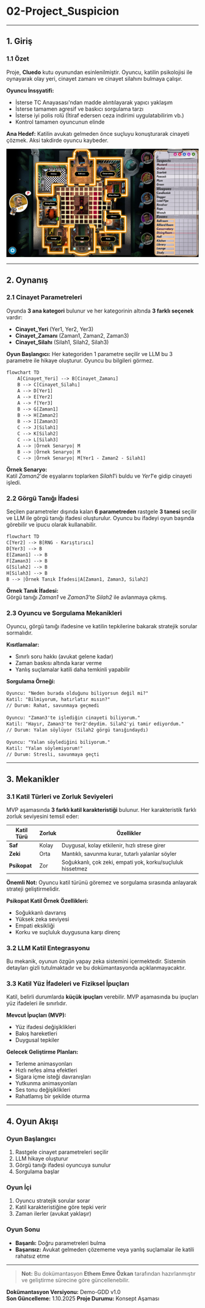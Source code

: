 # 02-Project_Suspicion
---
## 1. Giriş

### 1.1 Özet
Proje, **Cluedo** kutu oyunundan esinlenilmiştir. Oyuncu, katilin psikolojisi ile oynayarak olay yeri, cinayet zamanı ve cinayet silahını bulmaya çalışır. 

**Oyuncu İnsşyatifi:**
- İsterse TC Anayasası'ndan madde alıntılayarak yapıcı yaklaşım
- İsterse tamamen agresif ve baskıcı sorgulama tarzı
- İsterse iyi polis rolü (İtiraf edersen ceza indirimi uygulatabilirim vb.)
- Kontrol tamamen oyuncunun elinde

**Ana Hedef:** Katilin avukatı gelmeden önce suçluyu konuşturarak cinayeti çözmek. Aksi takdirde oyuncu kaybeder.

![Cluedo_Steam](../Assets_Docs/Cluedo_Steam.jpg)

---

## 2. Oynanış

### 2.1 Cinayet Parametreleri

Oyunda **3 ana kategori** bulunur ve her kategorinin altında **3 farklı seçenek** vardır:
- **Cinayet_Yeri** (Yer1, Yer2, Yer3)
- **Cinayet_Zamanı** (Zaman1, Zaman2, Zaman3)
- **Cinayet_Silahı** (Silah1, Silah2, Silah3)

**Oyun Başlangıcı:** Her kategoriden 1 parametre seçilir ve LLM bu 3 parametre ile hikaye oluşturur. Oyuncu bu bilgileri görmez.

```mermaid
flowchart TD
    A[Cinayet_Yeri] --> B[Cinayet_Zamanı] 
    B --> C[Cinayet_Silahı]
    A --> D[Yer1]
    A --> E[Yer2]
    A --> f[Yer3]
    B --> G[Zaman1]
    B --> H[Zaman2]
    B --> I[Zaman3]
    C --> J[Silah1]
    C --> K[Silah2]
    C --> L[Silah3]
    A --> |Örnek Senaryo| M
    B --> |Örnek Senaryo| M
    C --> |Örnek Senaryo| M[Yer1 - Zaman2 - Silah1]
```

**Örnek Senaryo:**  
Katil _Zaman2_'de eşyalarını toplarken _Silah1_'i buldu ve _Yer1_'e gidip cinayeti işledi.

### 2.2 Görgü Tanığı İfadesi

Seçilen parametreler dışında kalan **6 parametreden** rastgele **3 tanesi** seçilir ve LLM ile görgü tanığı ifadesi oluşturulur. Oyuncu bu ifadeyi oyun başında görebilir ve ipucu olarak kullanabilir.

```mermaid
flowchart TD
C[Yer2] --> B[RNG - Karıştırıcı]
D[Yer3] --> B
E[Zaman1] --> B
F[Zaman3] --> B
G[Silah2] --> B
H[Silah3] --> B
B --> |Örnek Tanık İfadesi|A[Zaman1, Zaman3, Silah2]
```

**Örnek Tanık İfadesi:**  
Görgü tanığı _Zaman1_ ve _Zaman3_'te _Silah2_ ile avlanmaya çıkmış.

### 2.3 Oyuncu ve Sorgulama Mekanikleri

Oyuncu, görgü tanığı ifadesine ve katilin tepkilerine bakarak stratejik sorular sormalıdır. 

**Kısıtlamalar:**
- Sınırlı soru hakkı (avukat gelene kadar)
- Zaman baskısı altında karar verme
- Yanlış suçlamalar katili daha temkinli yapabilir

**Sorgulama Örneği:**

```
Oyuncu: "Neden burada olduğunu biliyorsun değil mi?"
Katil: "Bilmiyorum, hatırlatır mısın?" 
// Durum: Rahat, savunmaya geçmedi

Oyuncu: "Zaman3'te işlediğin cinayeti biliyorum."
Katil: "Hayır, Zaman3'te Yer2'deydim. Silah2'yi tamir ediyordum."
// Durum: Yalan söylüyor (Silah2 görgü tanığındaydı)

Oyuncu: "Yalan söylediğini biliyorum."
Katil: "Yalan söylemiyorum!"
// Durum: Stresli, savunmaya geçti
```

---

## 3. Mekanikler

### 3.1 Katil Türleri ve Zorluk Seviyeleri

MVP aşamasında **3 farklı katil karakteristiği** bulunur. Her karakteristik farklı zorluk seviyesini temsil eder:

| Katil Türü | Zorluk | Özellikler |
|------------|--------|------------|
| **Saf** | Kolay | Duygusal, kolay etkilenir, hızlı strese girer |
| **Zeki** | Orta | Mantıklı, savunma kurar, tutarlı yalanlar söyler |
| **Psikopat** | Zor | Soğukkanlı, çok zeki, empati yok, korku/suçluluk hissetmez |

**Önemli Not:** Oyuncu katil türünü göremez ve sorgulama sırasında anlayarak strateji geliştirmelidir.

**Psikopat Katil Örnek Özellikleri:**
- Soğukkanlı davranış
- Yüksek zeka seviyesi
- Empati eksikliği
- Korku ve suçluluk duygusuna karşı direnç

### 3.2 LLM Katil Entegrasyonu

Bu mekanik, oyunun özgün yapay zeka sistemini içermektedir. Sistemin detayları gizli tutulmaktadır ve bu dokümantasyonda açıklanmayacaktır.

### 3.3 Katil Yüz İfadeleri ve Fiziksel İpuçları

Katil, belirli durumlarda **küçük ipuçları** verebilir. MVP aşamasında bu ipuçları yüz ifadeleri ile sınırlıdır.

**Mevcut İpuçları (MVP):**
- Yüz ifadesi değişiklikleri
- Bakış hareketleri
- Duygusal tepkiler

**Gelecek Geliştirme Planları:**
- Terleme animasyonları
- Hızlı nefes alma efektleri
- Sigara içme isteği davranışları
- Yutkunma animasyonları
- Ses tonu değişiklikleri
- Rahatlamış bir şekilde oturma

---

## 4. Oyun Akışı

### Oyun Başlangıcı
1. Rastgele cinayet parametreleri seçilir
2. LLM hikaye oluşturur
3. Görgü tanığı ifadesi oyuncuya sunulur
4. Sorgulama başlar

### Oyun İçi
1. Oyuncu stratejik sorular sorar
2. Katil karakteristiğine göre tepki verir
3. Zaman ilerler (avukat yaklaşır)

### Oyun Sonu
- **Başarılı:** Doğru parametreleri bulma
- **Başarısız:** Avukat gelmeden çözememe veya yanlış suçlamalar ile katili rahatsız etme

---

> **Not:** Bu dokümantasyon **Ethem Emre Özkan** tarafından hazırlanmıştır ve geliştirme sürecine göre güncellenebilir.

**Dokümantasyon Versiyonu:** Demo-GDD v1.0  
**Son Güncelleme:** 1.10.2025
**Proje Durumu:** Konsept Aşaması